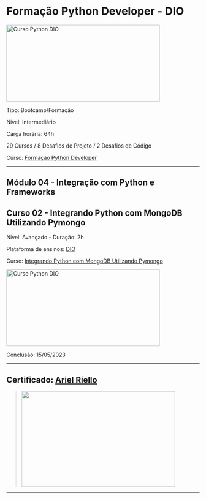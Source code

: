# **Formação Python Developer - DIO**

<img src="https://hermes.dio.me/tracks/cover/ac0e208f-9ab9-471d-84ae-0107cfd2156a.png" alt="Curso Python DIO" width="400" height="200">

Tipo: Bootcamp/Formação

Nivel: Intermediário

Carga horária: 64h

29 Cursos / 8 Desafios de Projeto / 2 Desafios de Código

Curso: [Formação Python Developer](https://web.dio.me/track/formacao-python-developer)

---
## **Módulo 04 - Integração com Python e Frameworks**
## **Curso 02 - Integrando Python com MongoDB Utilizando Pymongo**

Nivel: Avançado - Duração: 2h

Plataforma de ensinos: [DIO](www.dio.me)

Curso: [Integrando Python com MongoDB Utilizando Pymongo](https://web.dio.me/course/integrando-python-com-mongodb-utilizando-pymongo/learning/98c6e135-b9cd-4686-9de6-f8a774c2e9f1?back=/track/formacao-python-developer&tab=undefined&moduleId=undefined)

<img src="https://hermes.dio.me/courses/cover/2d84d52f-2742-4bfb-adcd-d9a0f6fe66de_cover.png" alt="Curso Python DIO" width="400" height="200">


Conclusão: 15/05/2023

---
## Certificado: [Ariel Riello](https://www.dio.me/certificate/66BEAB12/share)
>
><img src="https://hermes.digitalinnovation.one/certificates/cover/66BEAB12.jpg" width="400" height="250">
---